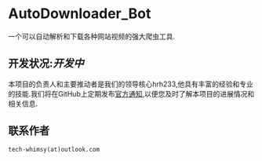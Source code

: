 # AutoDownloader_Bot
一个可以自动解析和下载各种网站视频的强大爬虫工具.

## 开发状况:***开发中***  
本项目的负责人和主要推动者是我们的领导核心hrh233,他具有丰富的经验和专业的技能.我们将在GitHub上定期发布[官方通知](https://github.com/hrh233/AutoDownloader_Bot/discussions),以便您及时了解本项目的进展情况和相关信息.

## 联系作者
`tech-whimsy(at)outlook.com`
